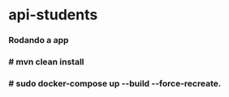 # api-students



### Rodando a app

### # mvn clean install
### # sudo docker-compose up --build --force-recreate.
